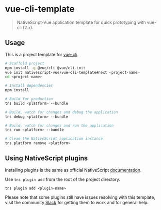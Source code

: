# vue-cli-template

> NativeScript-Vue application template for quick prototyping with vue-cli (2.x).

## Usage

This is a project template for [vue-cli](https://github.com/vuejs/vue-cli/tree/master).

``` bash
# Scaffold project
npm install -g @vue/cli @vue/cli-init
vue init nativescript-vue/vue-cli-template#next <project-name>
cd <project-name>

# Install dependencies
npm install

# Build for production
tns build <platform> --bundle

# Build, watch for changes and debug the application
tns debug <platform> --bundle

# Build, watch for changes and run the application
tns run <platform> --bundle

# Clean the NativeScript application instance
tns platform remove <platform>
```

## Using NativeScript plugins

Installing plugins is the same as official NativeScript [documentation](https://docs.nativescript.org/plugins/plugins#installing-plugins).

Use `tns plugin add` from the root of the project directory.

```shell
tns plugin add <plugin-name>
```

Please note that some plugins still have issues resolving with this template, visit the community [Slack](https://developer.telerik.com/wp-login.php?action=slack-invitation) for getting them to work and for general help.
